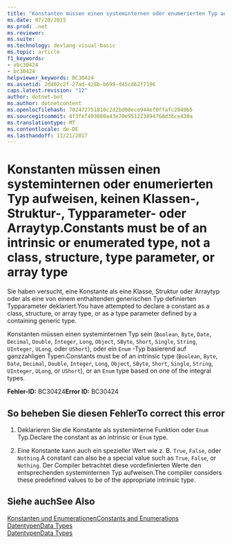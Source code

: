 ```yaml
---
title: "Konstanten müssen einen systeminternen oder enumerierten Typ aufweisen, keinen Klassen-, Struktur-, Typparameter- oder Arraytyp."
ms.date: 07/20/2015
ms.prod: .net
ms.reviewer: 
ms.suite: 
ms.technology: devlang-visual-basic
ms.topic: article
f1_keywords:
- vbc30424
- bc30424
helpviewer_keywords: BC30424
ms.assetid: 2d402c2f-27ad-428b-b699-d45cd62f7196
caps.latest.revision: "12"
author: dotnet-bot
ms.author: dotnetcontent
ms.openlocfilehash: 702472751810c2d2bd08ece944ef0ffafc2049b5
ms.sourcegitcommit: 4f3fef493080a43e70e951223894768d36ce430a
ms.translationtype: MT
ms.contentlocale: de-DE
ms.lasthandoff: 11/21/2017
---
```

# <a name="constants-must-be-of-an-intrinsic-or-enumerated-type-not-a-class-structure-type-parameter-or-array-type"></a><span data-ttu-id="fbbe3-102">Konstanten müssen einen systeminternen oder enumerierten Typ aufweisen, keinen Klassen-, Struktur-, Typparameter- oder Arraytyp.</span><span class="sxs-lookup"><span data-stu-id="fbbe3-102">Constants must be of an intrinsic or enumerated type, not a class, structure, type parameter, or array type</span></span>
<span data-ttu-id="fbbe3-103">Sie haben versucht, eine Konstante als eine Klasse, Struktur oder Arraytyp oder als eine von einem enthaltenden generischen Typ definierten Typparameter deklariert.</span><span class="sxs-lookup"><span data-stu-id="fbbe3-103">You have attempted to declare a constant as a class, structure, or array type, or as a type parameter defined by a containing generic type.</span></span>  
  
 <span data-ttu-id="fbbe3-104">Konstanten müssen einen systeminternen Typ sein (`Boolean`, `Byte`, `Date`, `Decimal`, `Double`, `Integer`, `Long`, `Object`, `SByte`, `Short`, `Single`, `String`, `UInteger`, `ULong`, oder `UShort`), oder ein `Enum` -Typ basierend auf ganzzahligen Typen.</span><span class="sxs-lookup"><span data-stu-id="fbbe3-104">Constants must be of an intrinsic type (`Boolean`, `Byte`, `Date`, `Decimal`, `Double`, `Integer`, `Long`, `Object`, `SByte`, `Short`, `Single`, `String`, `UInteger`, `ULong`, or `UShort`), or an `Enum` type based on one of the integral types.</span></span>  
  
 <span data-ttu-id="fbbe3-105">**Fehler-ID:** BC30424</span><span class="sxs-lookup"><span data-stu-id="fbbe3-105">**Error ID:** BC30424</span></span>  
  
## <a name="to-correct-this-error"></a><span data-ttu-id="fbbe3-106">So beheben Sie diesen Fehler</span><span class="sxs-lookup"><span data-stu-id="fbbe3-106">To correct this error</span></span>  
  
1.  <span data-ttu-id="fbbe3-107">Deklarieren Sie die Konstante als systeminterne Funktion oder `Enum` Typ.</span><span class="sxs-lookup"><span data-stu-id="fbbe3-107">Declare the constant as an intrinsic or `Enum` type.</span></span>  
  
2.  <span data-ttu-id="fbbe3-108">Eine Konstante kann auch ein spezieller Wert wie z. B. `True`, `False`, oder `Nothing`.</span><span class="sxs-lookup"><span data-stu-id="fbbe3-108">A constant can also be a special value such as `True`, `False`, or `Nothing`.</span></span> <span data-ttu-id="fbbe3-109">Der Compiler betrachtet diese vordefinierten Werte den entsprechenden systeminternen Typ aufweisen.</span><span class="sxs-lookup"><span data-stu-id="fbbe3-109">The compiler considers these predefined values to be of the appropriate intrinsic type.</span></span>  
  
## <a name="see-also"></a><span data-ttu-id="fbbe3-110">Siehe auch</span><span class="sxs-lookup"><span data-stu-id="fbbe3-110">See Also</span></span>  
 [<span data-ttu-id="fbbe3-111">Konstanten und Enumerationen</span><span class="sxs-lookup"><span data-stu-id="fbbe3-111">Constants and Enumerations</span></span>](../../../visual-basic/language-reference/constants-and-enumerations.md)  
 [<span data-ttu-id="fbbe3-112">Datentypen</span><span class="sxs-lookup"><span data-stu-id="fbbe3-112">Data Types</span></span>](../../../visual-basic/programming-guide/language-features/data-types/index.md)  
 [<span data-ttu-id="fbbe3-113">Datentypen</span><span class="sxs-lookup"><span data-stu-id="fbbe3-113">Data Types</span></span>](../../../visual-basic/language-reference/data-types/data-type-summary.md)
